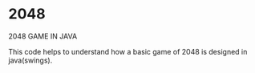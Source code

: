 # 2048
2048 GAME IN JAVA

This code helps to understand how a basic game of 2048 is designed in java(swings).
